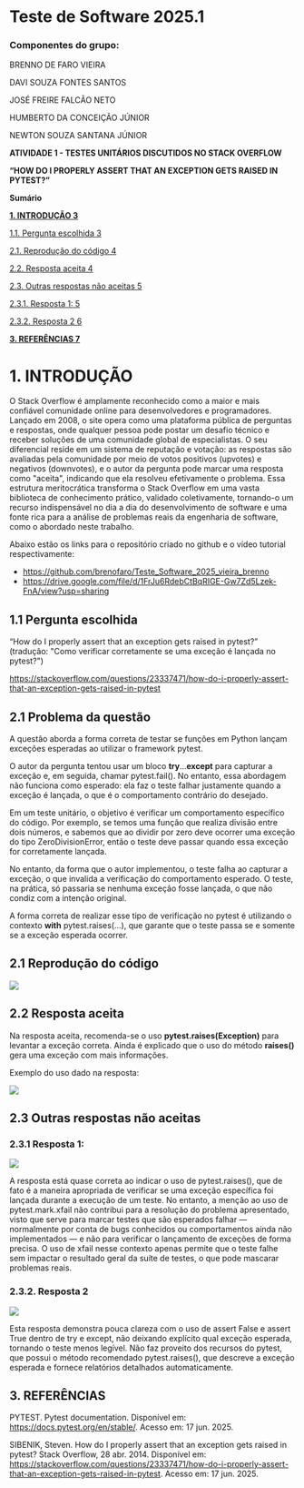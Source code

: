 
# Teste de Software 2025.1

### Componentes do grupo:
BRENNO DE FARO VIEIRA

DAVI SOUZA FONTES SANTOS

JOSÉ FREIRE FALCÃO NETO

HUMBERTO DA CONCEIÇÃO JÚNIOR

NEWTON SOUZA SANTANA JÚNIOR


**ATIVIDADE 1 - TESTES UNITÁRIOS DISCUTIDOS NO STACK OVERFLOW**

**“HOW DO I PROPERLY ASSERT THAT AN EXCEPTION GETS RAISED IN PYTEST?”**


**Sumário**

[**1. INTRODUÇÃO	3**](#_z1bdcrn3x77n)

[1.1. Pergunta escolhida	3](#_83lzlas1giqo)

[2.1. Reprodução do código	4](#_nbt56v3gam2w)

[2.2. Resposta aceita	4](#_lsg8uh9cnjvg)

[2.3. Outras respostas não aceitas	5](#_4yt9dvo2uzd)

[2.3.1. Resposta 1:	5](#_wlc9fuqh60qz)

[2.3.2. Resposta 2	6](#_vo4p77arzyip)

[**3. REFERÊNCIAS	7**](#_oarf2dw7cbge)




# 1.  <a name="_z1bdcrn3x77n"></a>**INTRODUÇÃO**
O Stack Overflow é amplamente reconhecido como a maior e mais confiável comunidade online para desenvolvedores e programadores. Lançado em 2008, o site opera como uma plataforma pública de perguntas e respostas, onde qualquer pessoa pode postar um desafio técnico e receber soluções de uma comunidade global de especialistas. O seu diferencial reside em um sistema de reputação e votação: as respostas são avaliadas pela comunidade por meio de votos positivos (upvotes) e negativos (downvotes), e o autor da pergunta pode marcar uma resposta como "aceita", indicando que ela resolveu efetivamente o problema. Essa estrutura meritocrática transforma o Stack Overflow em uma vasta biblioteca de conhecimento prático, validado coletivamente, tornando-o um recurso indispensável no dia a dia do desenvolvimento de software e uma fonte rica para a análise de problemas reais da engenharia de software, como o abordado neste trabalho.

Abaixo estão os links para o repositório criado no github e o vídeo tutorial respectivamente:

- <https://github.com/brenofaro/Teste_Software_2025_vieira_brenno>
- <https://drive.google.com/file/d/1FrJu6RdebCtBqRIGE-Gw7Zd5Lzek-FnA/view?usp=sharing>


## 1.1  <a name="_83lzlas1giqo"></a>**Pergunta escolhida**
“How do I properly assert that an exception gets raised in pytest?” (tradução: "Como verificar corretamente se uma exceção é lançada no pytest?")

<https://stackoverflow.com/questions/23337471/how-do-i-properly-assert-that-an-exception-gets-raised-in-pytest>

## 2.1 <a name="_5iuou5fryb5r"></a>**Problema da questão**

A questão aborda a forma correta de testar se funções em Python lançam exceções esperadas ao utilizar o framework pytest.

O autor da pergunta tentou usar um bloco **try**...**except** para capturar a exceção e, em seguida, chamar pytest.fail(). No entanto, essa abordagem não funciona como esperado: ela faz o teste falhar justamente quando a exceção é lançada, o que é o comportamento contrário do desejado.

Em um teste unitário, o objetivo é verificar um comportamento específico do código. Por exemplo, se temos uma função que realiza divisão entre dois números, e sabemos que ao dividir por zero deve ocorrer uma exceção do tipo ZeroDivisionError, então o teste deve passar quando essa exceção for corretamente lançada.

No entanto, da forma que o autor implementou, o teste falha ao capturar a exceção, o que invalida a verificação do comportamento esperado. O teste, na prática, só passaria se nenhuma exceção fosse lançada, o que não condiz com a intenção original.

A forma correta de realizar esse tipo de verificação no pytest é utilizando o contexto **with** pytest.raises(...), que garante que o teste passa se e somente se a exceção esperada ocorrer.

## 2.1  <a name="_nbt56v3gam2w"></a>**Reprodução do código**
![](imgs/Aspose.Words.3ea6bbbd-b8da-498b-87e9-ff9d07959ede.002.png)

## 2.2  <a name="_lsg8uh9cnjvg"></a>**Resposta aceita**
Na resposta aceita, recomenda-se o uso **pytest.raises(Exception)** para levantar a exceção correta. Ainda é explicado que o uso do método **raises()** gera uma exceção com mais informações.

Exemplo do uso dado na resposta: 

![](imgs/Aspose.Words.3ea6bbbd-b8da-498b-87e9-ff9d07959ede.003.png)


## 2.3 <a name="_4yt9dvo2uzd"></a>**Outras respostas não aceitas**
   ### 2.3.1  <a name="_wlc9fuqh60qz"></a>**Resposta 1:**
![](imgs/Aspose.Words.3ea6bbbd-b8da-498b-87e9-ff9d07959ede.004.png)

A resposta está quase correta ao indicar o uso de pytest.raises(), que de fato é a maneira apropriada de verificar se uma exceção específica foi lançada durante a execução de um teste. No entanto, a menção ao uso de pytest.mark.xfail não contribui para a resolução do problema apresentado, visto que serve para marcar testes que são esperados falhar — normalmente por conta de bugs conhecidos ou comportamentos ainda não implementados — e não para verificar o lançamento de exceções de forma precisa. O uso de xfail nesse contexto apenas permite que o teste falhe sem impactar o resultado geral da suíte de testes, o que pode mascarar problemas reais.
### <a name="_vo4p77arzyip"></a>**2.3.2. Resposta 2**
![](imgs/Aspose.Words.3ea6bbbd-b8da-498b-87e9-ff9d07959ede.005.png)

Esta resposta demonstra pouca clareza com o uso de assert False e assert True dentro de try e except, não deixando explícito qual exceção esperada, tornando o teste menos legível. Não faz proveito dos recursos do pytest, que possui o método recomendado pytest.raises(), que descreve a exceção esperada e fornece relatórios detalhados automaticamente.


## 3.  <a name="_oarf2dw7cbge"></a>**REFERÊNCIAS**
PYTEST. Pytest documentation. Disponível em: <https://docs.pytest.org/en/stable/>. Acesso em: 17 jun. 2025.

SIBENIK, Steven. How do I properly assert that an exception gets raised in pytest? Stack Overflow, 28 abr. 2014. Disponível em: <https://stackoverflow.com/questions/23337471/how-do-i-properly-assert-that-an-exception-gets-raised-in-pytest>. Acesso em: 17 jun. 2025.


